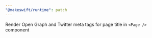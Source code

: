 ```yaml
---
"@makeswift/runtime": patch
---
```


Render Open Graph and Twitter meta tags for page title in `<Page />` component

